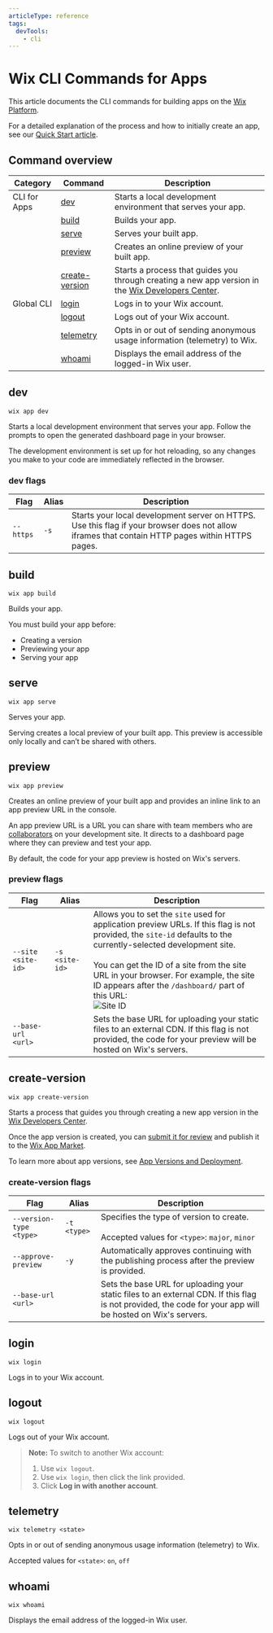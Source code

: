 ```yaml
---
articleType: reference
tags: 
  devTools: 
    - cli
---
```


# Wix CLI Commands for Apps

This article documents the CLI commands for building apps on the [Wix Platform](https://dev.wix.com/docs/build-apps/developer-tools/cli/get-started/platform-overview).

For a detailed explanation of the process and how to initially create an app, see our [Quick Start article](https://dev.wix.com/docs/build-apps/developer-tools/cli/get-started/quick-start).

## Command overview

| Category          | Command            | Description                                                  |
|----------------|--------------------|--------------------------------------------------------------|
| CLI for Apps   | [dev](#dev)        | Starts a local development environment that serves your app. |
|                | [build](#build)    | Builds your app.                                             |
|                | [serve](#serve)    | Serves your built app.                                       |
|                | [preview](#preview)| Creates an online preview of your built app.                 |
|                | [create-version](#create-version)   | Starts a process that guides you through creating a new app version in the [Wix Developers Center](https://dev.wix.com/apps/my-apps). |
| Global CLI     | [login](#login)    | Logs in to your Wix account.                                   |
|                | [logout](#logout)  | Logs out of your Wix account.                                  |
|                | [telemetry](#telemetry)| Opts in or out of sending anonymous usage information (telemetry) to Wix. |
|                | [whoami](#whoami)  | Displays the email address of the logged-in Wix user.         |


## dev

```tsx
wix app dev
```

Starts a local development environment that serves your app. Follow the prompts to open the generated dashboard page in your browser.

The development environment is set up for hot reloading, so any changes you make to your code are immediately reflected in the browser.

### dev flags

| Flag           | Alias     | Description                             |
| -------------- | --------- | --------------------------------------- |
| `--https`  | `-s` | Starts your local development server on HTTPS. Use this flag if your browser does not allow iframes that contain HTTP pages within HTTPS pages. |

## build

```tsx
wix app build
```

Builds your app.

You must build your app before:

* Creating a version
* Previewing your app
* Serving your app

## serve

```tsx
wix app serve
```

Serves your app.

Serving creates a local preview of your built app. This preview is accessible only locally and can’t be shared with others.

## preview

```tsx
wix app preview
```

Creates an online preview of your built app and provides an inline link to an app preview URL in the console.

An app preview URL is a URL you can share with team members who are [collaborators](https://support.wix.com/en/article/inviting-people-to-contribute-to-your-site) on your development site. It directs to a dashboard page where they can preview and test your app.

By default, the code for your app preview is hosted on Wix's servers.

### preview flags

| Flag                 | Alias         | Description                                                           |
| -------------------- | ------------- | --------------------------------------------------------------------- |
| `--site <site-id>`   | `-s <site-id>` | Allows you to set the `site` used for application preview URLs. If this flag is not provided, the `site-id` defaults to the currently-selected development site.<br><br>You can get the ID of a site from the site URL in your browser. For example, the site ID appears after the `/dashboard/` part of this URL:<br>![Site ID](site-id.png) |
| `--base-url <url>`     |   | Sets the base URL for uploading your static files to an external CDN. If this flag is not provided, the code for your preview will be hosted on Wix's servers.

## create-version

```tsx
wix app create-version
```

Starts a process that guides you through creating a new app version in the [Wix Developers Center](https://dev.wix.com/apps/my-apps).

Once the app version is created, you can [submit it for review](https://devforum.wix.com/kb/en/article/submit-your-app-for-review) and publish it to the [Wix App Market](https://www.wix.com/app-market).

To learn more about app versions, see [App Versions and Deployment](../workflow/app_versions_and_deployment.md).

### create-version flags

| Flag                 | Alias         | Description                                                           |
| -------------------- | ------------- | --------------------------------------------------------------------- |
| `--version-type <type>`   | `-t <type>` | Specifies the type of version to create. <br><br> Accepted values for `<type>`: `major`, `minor`
| `--approve-preview`   | `-y` | Automatically approves continuing with the publishing process after the preview is provided.
| `--base-url <url>`     |   | Sets the base URL for uploading your static files to an external CDN. If this flag is not provided, the code for your app will be hosted on Wix's servers.

## login

```tsx
wix login
```

Logs in to your Wix account.

## logout

```tsx
wix logout
```

Logs out of your Wix account.

>**Note:** To switch to another Wix account:
>1. Use `wix logout`.
>2. Use `wix login`, then click the link provided.
>3. Click **Log in with another account**.

## telemetry

```tsx
wix telemetry <state>
```

Opts in or out of sending anonymous usage information (telemetry) to Wix.

Accepted values for `<state>`: `on`, `off`

## whoami

```tsx
wix whoami
```

Displays the email address of the logged-in Wix user.
